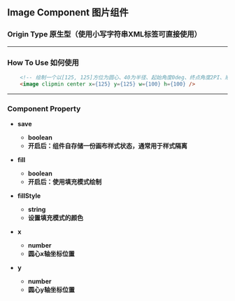 ## Image Component 图片组件


### Origin Type 原生型（使用小写字符串XML标签可直接使用）

---

### How To Use 如何使用

``` html
    <!-- 绘制一个以[125, 125]方位为圆心、40为半径、起始角度0deg、终点角度2PI、顺时针方向、颜色为红色的圆形图案 -->
    <image clipmin center x={125} y={125} w={100} h={100} />
```

---

### Component Property

- **save**
  - **boolean**
  - **开启后：组件自存储一份画布样式状态，通常用于样式隔离**

- **fill**
  - **boolean**
  - **开启后：使用填充模式绘制**

- **fillStyle**
  - **string**
  - **设置填充模式的颜色**

- **x**
  - **number**
  - **圆心x轴坐标位置**

- **y**
  - **number**
  - **圆心y轴坐标位置**

